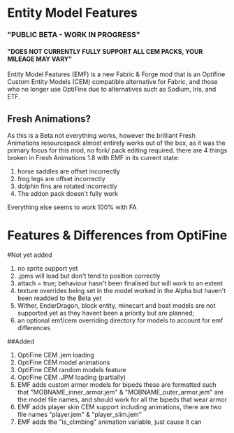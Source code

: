 # Entity Model Features

### "PUBLIC BETA - WORK IN PROGRESS"
#### "DOES NOT CURRENTLY FULLY SUPPORT ALL CEM PACKS, YOUR MILEAGE MAY VARY"


Entity Model Features (EMF) is a new Fabric & Forge mod
that is an Optifine Custom Entity Models (CEM) compatible alternative for Fabric,
and those who no longer use OptiFine due to alternatives such as Sodium, Iris, and ETF.

## Fresh Animations?

As this is a Beta not everything works, however the brilliant Fresh Animations resourcepack almost entirely works out of the box,
as it was the primary focus for this mod, no fork/ pack editing required.
there are 4 things broken in Fresh Animations 1.8 with EMF in its current state:
1. horse saddles are offset incorrectly
2. frog legs are offset incorrectly
3. dolphin fins are rotated incorrectly
4. The addon pack doesn't fully work

Everything else seems to work 100% with FA

# Features & Differences from OptiFine

#Not yet added

1. no sprite support yet
2. .jpms will load but don't tend to position correctly
3. attach = true; behaviour hasn't been finalised but will work to an extent
4. texture overrides being set in the model worked in the Alpha but haven't been readded to the Beta yet
5. Wither, EnderDragon, block entity, minecart and boat models are not supported yet as they havent been a priority but are planned;
6. an optional emf/cem overriding directory for models to account for emf differences

##Added

1. OptiFine CEM .jem loading 
2. OptiFine CEM model animations
3. OptiFine CEM random models feature
4. OptiFine CEM .JPM loading (partially)
5. EMF adds custom armor models for bipeds
these are formatted such that "MOBNAME_inner_armor.jem" & "MOBNAME_outer_armor.jem" are the model file names, and should work for all the bipeds that wear armor
6. EMF adds player skin CEM support including animations, there are two file names "player.jem" & "player_slim.jem"
7. EMF adds the "is_climbing" animation variable, just cause it can






